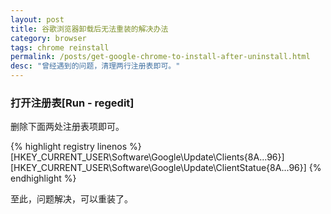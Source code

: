 ```yaml
---
layout: post
title: 谷歌浏览器卸载后无法重装的解决办法
category: browser
tags: chrome reinstall
permalink: /posts/get-google-chrome-to-install-after-uninstall.html
desc: "曾经遇到的问题，清理两行注册表即可。"
---
```

### 打开注册表[Run - regedit]
删除下面两处注册表项即可。


{% highlight registry linenos %}
[HKEY_CURRENT_USER\Software\Google\Update\Clients\{8A...96}]
[HKEY_CURRENT_USER\Software\Google\Update\ClientStatue\{8A...96}]
{% endhighlight %}

至此，问题解决，可以重装了。
